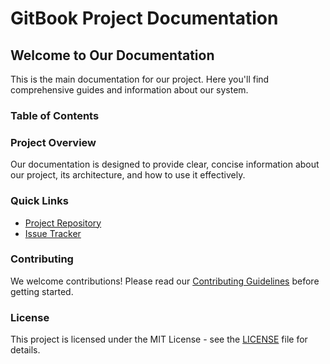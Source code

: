 # GitBook Project Documentation

## Welcome to Our Documentation

This is the main documentation for our project. Here you'll find comprehensive guides and information about our system.

### Table of Contents


### Project Overview

Our documentation is designed to provide clear, concise information about our project, its architecture, and how to use it effectively.

### Quick Links

- [Project Repository](https://github.com/yourusername/your-project)
- [Issue Tracker](https://github.com/yourusername/your-project/issues)

### Contributing

We welcome contributions! Please read our [Contributing Guidelines](CONTRIBUTING.md) before getting started.

### License

This project is licensed under the MIT License - see the [LICENSE](LICENSE) file for details.
